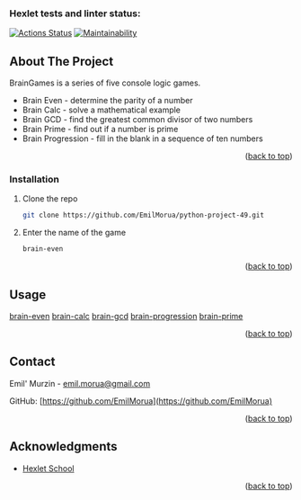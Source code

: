 ### Hexlet tests and linter status:
[![Actions Status](https://github.com/EmilMorua/python-project-49/workflows/hexlet-check/badge.svg)](https://github.com/EmilMorua/python-project-49/actions)
[![Maintainability](https://api.codeclimate.com/v1/badges/f4f9ad083c37e0a3c11c/maintainability)](https://codeclimate.com/github/EmilMorua/python-project-49/maintainability)


<!-- ABOUT THE PROJECT -->
## About The Project

BrainGames is a series of five console logic games.

* Brain Even - determine the parity of a number
* Brain Calc - solve a mathematical example
* Brain GCD - find the greatest common divisor of two numbers
* Brain Prime - find out if a number is prime
* Brain Progression - fill in the blank in a sequence of ten numbers

<p align="right">(<a href="#readme-top">back to top</a>)</p>


### Installation


1. Clone the repo
   ```sh
   git clone https://github.com/EmilMorua/python-project-49.git
   ```
2. Enter the name of the game
   ```sh
   brain-even
   ```

<p align="right">(<a href="#readme-top">back to top</a>)</p>


<!-- USAGE EXAMPLES -->
## Usage

[brain-even](https://asciinema.org/a/5MOUZh6GwmUCbYrXvlqLRdflA)
[brain-calc](https://asciinema.org/a/VeBcVE8sAYJAjatwcPxynCy12)
[brain-gcd](https://asciinema.org/a/LJScsznpA6bQyveCHJ6pRsgQh)
[brain-progression](https://asciinema.org/a/MkMA5dmvQRLv2kIseW0n22BoW)
[brain-prime](https://asciinema.org/a/Ub1DFnxBwFv50TMDU6vlfUITE)

<p align="right">(<a href="#readme-top">back to top</a>)</p>


<!-- CONTACT -->
## Contact

Emil' Murzin - emil.morua@gmail.com

GitHub: [https://github.com/EmilMorua](https://github.com/EmilMorua)

<p align="right">(<a href="#readme-top">back to top</a>)</p>


<!-- ACKNOWLEDGMENTS -->
## Acknowledgments

* [Hexlet School](https://github.com/Hexlet)

<p align="right">(<a href="#readme-top">back to top</a>)</p>
